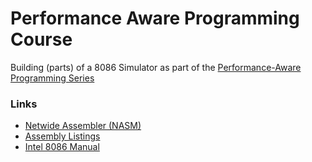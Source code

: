# Performance Aware Programming Course

Building (parts) of a 8086 Simulator as part of the [Performance-Aware Programming Series](https://www.computerenhance.com/i/99218768/performance-aware-programming-series)

### Links
* [Netwide Assembler (NASM)](https://www.nasm.us/)
* [Assembly Listings](https://github.com/cmuratori/computer_enhance/tree/main/perfaware/part1)
* [Intel 8086 Manual](https://edge.edx.org/c4x/BITSPilani/EEE231/asset/8086_family_Users_Manual_1_.pdf)






